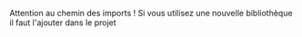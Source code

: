 Attention au chemin des imports !
Si vous utilisez une nouvelle bibliothèque il faut l'ajouter dans le projet

